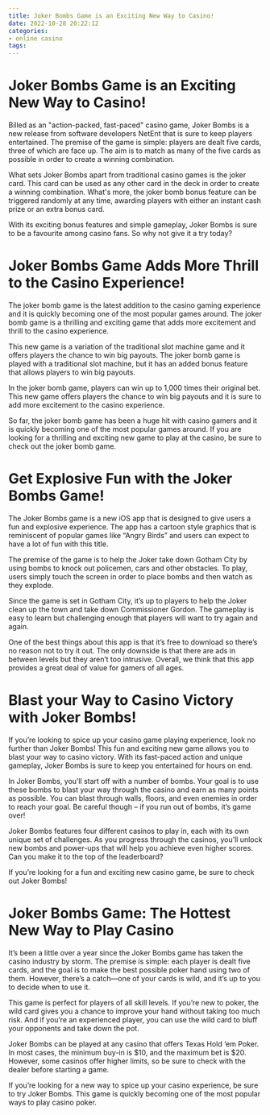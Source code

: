 ```yaml
---
title: Joker Bombs Game is an Exciting New Way to Casino!
date: 2022-10-28 20:22:12
categories:
- online casino
tags:
---
```



#  Joker Bombs Game is an Exciting New Way to Casino!

Billed as an "action-packed, fast-paced" casino game, Joker Bombs is a new release from software developers NetEnt that is sure to keep players entertained. The premise of the game is simple: players are dealt five cards, three of which are face up. The aim is to match as many of the five cards as possible in order to create a winning combination.

What sets Joker Bombs apart from traditional casino games is the joker card. This card can be used as any other card in the deck in order to create a winning combination. What's more, the joker bomb bonus feature can be triggered randomly at any time, awarding players with either an instant cash prize or an extra bonus card.

With its exciting bonus features and simple gameplay, Joker Bombs is sure to be a favourite among casino fans. So why not give it a try today?

#  Joker Bombs Game Adds More Thrill to the Casino Experience!

The joker bomb game is the latest addition to the casino gaming experience and it is quickly becoming one of the most popular games around. The joker bomb game is a thrilling and exciting game that adds more excitement and thrill to the casino experience.

This new game is a variation of the traditional slot machine game and it offers players the chance to win big payouts. The joker bomb game is played with a traditional slot machine, but it has an added bonus feature that allows players to win big payouts.

In the joker bomb game, players can win up to 1,000 times their original bet. This new game offers players the chance to win big payouts and it is sure to add more excitement to the casino experience.

So far, the joker bomb game has been a huge hit with casino gamers and it is quickly becoming one of the most popular games around. If you are looking for a thrilling and exciting new game to play at the casino, be sure to check out the joker bomb game.

#  Get Explosive Fun with the Joker Bombs Game!

The Joker Bombs game is a new iOS app that is designed to give users a fun and explosive experience. The app has a cartoon style graphics that is reminiscent of popular games like “Angry Birds” and users can expect to have a lot of fun with this title.

The premise of the game is to help the Joker take down Gotham City by using bombs to knock out policemen, cars and other obstacles. To play, users simply touch the screen in order to place bombs and then watch as they explode.

Since the game is set in Gotham City, it’s up to players to help the Joker clean up the town and take down Commissioner Gordon. The gameplay is easy to learn but challenging enough that players will want to try again and again.

One of the best things about this app is that it’s free to download so there’s no reason not to try it out. The only downside is that there are ads in between levels but they aren’t too intrusive. Overall, we think that this app provides a great deal of value for gamers of all ages.

#  Blast your Way to Casino Victory with Joker Bombs!

If you’re looking to spice up your casino game playing experience, look no further than Joker Bombs! This fun and exciting new game allows you to blast your way to casino victory. With its fast-paced action and unique gameplay, Joker Bombs is sure to keep you entertained for hours on end.

In Joker Bombs, you’ll start off with a number of bombs. Your goal is to use these bombs to blast your way through the casino and earn as many points as possible. You can blast through walls, floors, and even enemies in order to reach your goal. Be careful though – if you run out of bombs, it’s game over!

Joker Bombs features four different casinos to play in, each with its own unique set of challenges. As you progress through the casinos, you’ll unlock new bombs and power-ups that will help you achieve even higher scores. Can you make it to the top of the leaderboard?

If you’re looking for a fun and exciting new casino game, be sure to check out Joker Bombs!

#  Joker Bombs Game: The Hottest New Way to Play Casino

It’s been a little over a year since the Joker Bombs game has taken the casino industry by storm. The premise is simple: each player is dealt five cards, and the goal is to make the best possible poker hand using two of them. However, there’s a catch—one of your cards is wild, and it’s up to you to decide when to use it.

This game is perfect for players of all skill levels. If you’re new to poker, the wild card gives you a chance to improve your hand without taking too much risk. And if you’re an experienced player, you can use the wild card to bluff your opponents and take down the pot.

Joker Bombs can be played at any casino that offers Texas Hold ‘em Poker. In most cases, the minimum buy-in is $10, and the maximum bet is $20. However, some casinos offer higher limits, so be sure to check with the dealer before starting a game.

If you’re looking for a new way to spice up your casino experience, be sure to try Joker Bombs. This game is quickly becoming one of the most popular ways to play casino poker.